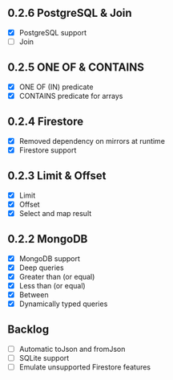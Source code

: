 0.2.6 PostgreSQL & Join
-----------------------
* [x] PostgreSQL support
* [ ] Join

0.2.5 ONE OF & CONTAINS
-----------------------
* [x] ONE OF (IN) predicate
* [x] CONTAINS predicate for arrays

0.2.4 Firestore
---------------
* [x] Removed dependency on mirrors at runtime
* [x] Firestore support

0.2.3 Limit & Offset
--------------------
* [x] Limit
* [x] Offset
* [x] Select and map result

0.2.2 MongoDB
-------------
* [x] MongoDB support
* [x] Deep queries
* [x] Greater than (or equal)
* [x] Less than (or equal)
* [x] Between
* [x] Dynamically typed queries

Backlog
-------
* [ ] Automatic toJson and fromJson
* [ ] SQLite support
* [ ] Emulate unsupported Firestore features
